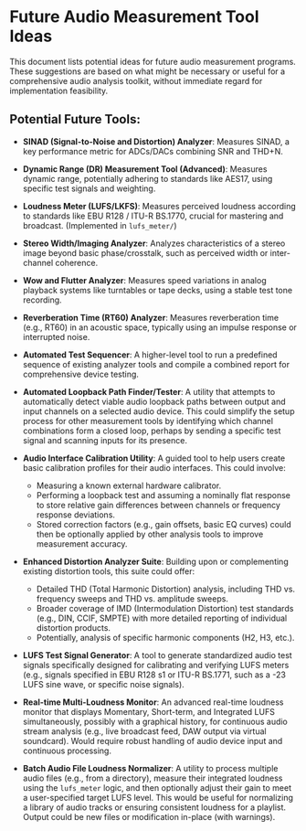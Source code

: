 # Future Audio Measurement Tool Ideas

This document lists potential ideas for future audio measurement programs. These suggestions are based on what might be necessary or useful for a comprehensive audio analysis toolkit, without immediate regard for implementation feasibility.

## Potential Future Tools:

-   **SINAD (Signal-to-Noise and Distortion) Analyzer**:
    Measures SINAD, a key performance metric for ADCs/DACs combining SNR and THD+N.

-   **Dynamic Range (DR) Measurement Tool (Advanced)**:
    Measures dynamic range, potentially adhering to standards like AES17, using specific test signals and weighting.

-   **Loudness Meter (LUFS/LKFS)**:
    Measures perceived loudness according to standards like EBU R128 / ITU-R BS.1770, crucial for mastering and broadcast. (Implemented in `lufs_meter/`)

-   **Stereo Width/Imaging Analyzer**:
    Analyzes characteristics of a stereo image beyond basic phase/crosstalk, such as perceived width or inter-channel coherence.

-   **Wow and Flutter Analyzer**:
    Measures speed variations in analog playback systems like turntables or tape decks, using a stable test tone recording.

-   **Reverberation Time (RT60) Analyzer**:
    Measures reverberation time (e.g., RT60) in an acoustic space, typically using an impulse response or interrupted noise.

-   **Automated Test Sequencer**:
    A higher-level tool to run a predefined sequence of existing analyzer tools and compile a combined report for comprehensive device testing.

-   **Automated Loopback Path Finder/Tester**:
    A utility that attempts to automatically detect viable audio loopback paths between output and input channels on a selected audio device. This could simplify the setup process for other measurement tools by identifying which channel combinations form a closed loop, perhaps by sending a specific test signal and scanning inputs for its presence.

-   **Audio Interface Calibration Utility**:
    A guided tool to help users create basic calibration profiles for their audio interfaces. This could involve:
    - Measuring a known external hardware calibrator.
    - Performing a loopback test and assuming a nominally flat response to store relative gain differences between channels or frequency response deviations.
    - Stored correction factors (e.g., gain offsets, basic EQ curves) could then be optionally applied by other analysis tools to improve measurement accuracy.

-   **Enhanced Distortion Analyzer Suite**:
    Building upon or complementing existing distortion tools, this suite could offer:
    - Detailed THD (Total Harmonic Distortion) analysis, including THD vs. frequency sweeps and THD vs. amplitude sweeps.
    - Broader coverage of IMD (Intermodulation Distortion) test standards (e.g., DIN, CCIF, SMPTE) with more detailed reporting of individual distortion products.
    - Potentially, analysis of specific harmonic components (H2, H3, etc.).

-   **LUFS Test Signal Generator**:
    A tool to generate standardized audio test signals specifically designed for calibrating and verifying LUFS meters (e.g., signals specified in EBU R128 s1 or ITU-R BS.1771, such as a -23 LUFS sine wave, or specific noise signals).

-   **Real-time Multi-Loudness Monitor**:
    An advanced real-time loudness monitor that displays Momentary, Short-term, and Integrated LUFS simultaneously, possibly with a graphical history, for continuous audio stream analysis (e.g., live broadcast feed, DAW output via virtual soundcard). Would require robust handling of audio device input and continuous processing.

-   **Batch Audio File Loudness Normalizer**:
    A utility to process multiple audio files (e.g., from a directory), measure their integrated loudness using the `lufs_meter` logic, and then optionally adjust their gain to meet a user-specified target LUFS level. This would be useful for normalizing a library of audio tracks or ensuring consistent loudness for a playlist. Output could be new files or modification in-place (with warnings).
```
